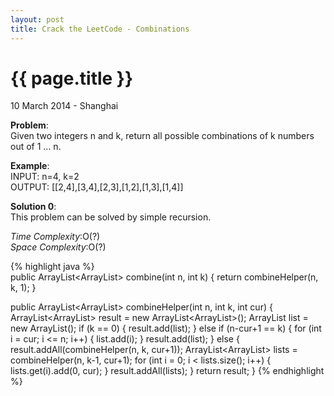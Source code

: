 ```yaml
---
layout: post
title: Crack the LeetCode - Combinations
---
```


{{ page.title }}
================

<p class="meta">10 March 2014 - Shanghai </p>

**Problem**:   
Given two integers n and k, return all possible combinations of k numbers out of 1 ... n.

**Example**:   
INPUT: n=4, k=2   
OUTPUT: [[2,4],[3,4],[2,3],[1,2],[1,3],[1,4]]

**Solution 0**:  
This problem can be solved by simple recursion.

*Time Complexity*:O(?)  
*Space Complexity*:O(?)  

{% highlight java %}  
public ArrayList<ArrayList<Integer>> combine(int n, int k) {
    return combineHelper(n, k, 1);
}

public ArrayList<ArrayList<Integer>> combineHelper(int n, int k, int cur) {
    ArrayList<ArrayList<Integer>> result = new ArrayList<ArrayList<Integer>>();
    ArrayList<Integer> list = new ArrayList<Integer>();
    if (k == 0) {
        result.add(list);
    } else if (n-cur+1 == k) {
        for (int i = cur; i <= n; i++) {
            list.add(i);
        }
        result.add(list);
    } else {
        result.addAll(combineHelper(n, k, cur+1));
        ArrayList<ArrayList<Integer>> lists = combineHelper(n, k-1, cur+1);
        for (int i = 0; i < lists.size(); i++) {
            lists.get(i).add(0, cur);
        }
        result.addAll(lists);
    }
    return result;
}
{% endhighlight %}
